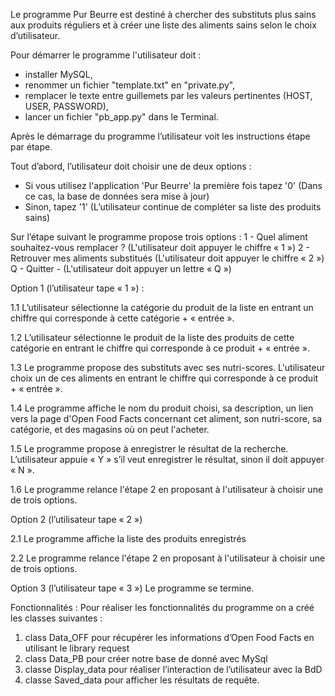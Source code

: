 Le programme Pur Beurre est destiné à chercher des substituts plus sains 
aux produits réguliers et à créer une liste des aliments sains 
selon le choix d’utilisateur.

Pour démarrer le programme l'utilisateur doit :
- installer MySQL,
- renommer un fichier "template.txt" en "private.py",
- remplacer le texte entre guillemets par les valeurs pertinentes 
  (HOST, USER, PASSWORD),
- lancer un fichier "pb_app.py" dans le Terminal.

Après le démarrage du programme l’utilisateur voit les instructions étape par étape.

Tout d’abord, l’utilisateur doit choisir une de deux options :
- Si vous utilisez l'application 'Pur Beurre' la première fois tapez '0'
(Dans ce cas, la base de données sera mise à jour)
- Sinon, tapez '1'
(L’utilisateur continue de compléter sa liste des produits sains)

Sur l’étape suivant le programme propose trois options :
1 - Quel aliment souhaitez-vous remplacer ? (L'utilisateur doit appuyer le chiffre « 1 »)
2 - Retrouver mes aliments substitués (L'utilisateur doit appuyer le chiffre « 2 »)
Q - Quitter - (L'utilisateur doit appuyer un lettre « Q »)

Option 1 (l’utilisateur tape « 1 ») :

1.1 L’utilisateur sélectionne la catégorie du produit de la liste 
en entrant un chiffre qui corresponde à cette catégorie + « entrée ».

1.2 L’utilisateur sélectionne le produit de la liste des produits de cette catégorie 
en entrant le chiffre qui corresponde à ce produit + « entrée ».

1.3 Le programme propose des substituts avec ses nutri-scores. 
L'utilisateur choix un de ces aliments en entrant le chiffre qui corresponde à ce produit + « entrée ».

1.4 Le programme affiche le nom du produit choisi, sa description, 
un lien vers la page d'Open Food Facts concernant 
cet aliment, son nutri-score, sa catégorie, et des magasins où on peut l'acheter.

1.5 Le programme propose à enregistrer le résultat de la recherche. 
L’utilisateur appuie « Y » s’il veut enregistrer le résultat, sinon il doit appuyer « N ».

1.6 Le programme relance l'étape 2 en proposant à l'utilisateur à choisir une de trois options.

Option 2 (l’utilisateur tape « 2 »)
 
2.1 Le programme affiche la liste des produits enregistrés

2.2 Le programme relance l'étape 2 en proposant à l'utilisateur à choisir une de trois options.

Option 3 (l’utilisateur tape « 3 ») 
Le programme se termine. 

Fonctionnalités :
Pour réaliser les fonctionnalités du programme on a créé les classes suivantes :
1) class Data_OFF pour récupérer les informations d’Open Food Facts en utilisant le library request
2) class Data_PB pour créer notre base de donné avec MySql
3) classe Display_data pour réaliser l’interaction de l’utilisateur avec la BdD
4) classe Saved_data pour afficher les résultats de requête.

